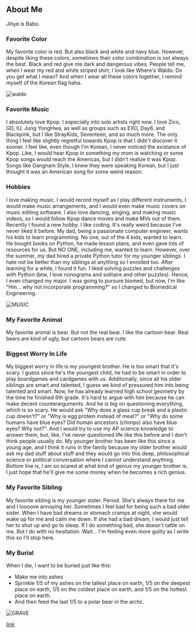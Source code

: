 ## About Me

Jihye is Babo.

### Favorite Color

My favorite color is red. But also black and white and navy blue. However, despite liking these colors, sometimes their color combination is not always the best. Black and red give me dark and dangerous vibes. People tell me, when I wear my red and white striped shirt, I look like Where's Waldo. Do you get what I mean? And when I wear all these colors together, I remind myself of the Korean flag haha. 

![waldo](https://pmcdeadline2.files.wordpress.com/2016/03/wheres-waldo.jpg?w=600)

### Favorite Music

I absolutely love Kpop. I especially into solo artists right now. I love Zico, GD, IU, Jung YongHwa, as well as groups such as EXO, Day6, and Blackpink, but I like StrayKids, Seventeen, and so much more. The only thing I feel like slightly regretful towards Kpop is that I didn't discover it sooner. I feel like, even though I'm Korean, I never noticed the existance of Kpop. Like, I would hear Kpop in something my mom is watching or some Kpop songs would reach the Americas, but I didn't realize it was Kpop. Songs like Gangnam Style, I knew they were speaking Korean, but I just thought it was an American song for some weird reason. 

### Hobbies

I love making music. I would record myself as I play different instruments, I would make music arrangements, and I would even make music covers on music editing software. I also love dancing, singing, and making music videos, so I would follow Kpop dance moves and make MVs out of them. Recently I found a new hobby. I like coding. It's really weird because I've never liked it before. My dad, being a passionate computer engineer, wants his kids to learn programming. No one, out of the 4 kids, wanted to learn. He bought books on Python, he made lesson plans, and even gave lots of resources for us. But NO ONE, including me, wanted to learn. However, over the summer, my dad hired a private Python tutor for my younger siblings. I hate not be better than my siblings at anything so I enrolled too. After learning for a while, I found it fun. I liked solving puzzles and challenges with Python (btw, I love nonograms and solitaire and other puzzles). Hence, I even changed my major. I was going to pursure biomed, but now, I'm like "Hm... why not incorporate programming?" so I changed to Biomedical Engineering. 

![MUSIC](https://www.mural-wallpaper.com/wp-content/uploads/2019/06/A-M25.jpeg)

### My Favorite Animal

My favorite animal is bear. But not the real bear. I like the cartoon bear. Real bears are kind of ugly, but cartoon bears are cute. 

### Biggest Worry In Life

My biggest worry in life is my youngest brother. He is too smart that it's scary. I guess since he's the youngest child, he had to be smart in order to play boardgames and cardgames with us. Additionally, since all his older siblings are smart and talented, I guess we kind of pressured him into being talented and smart. Now, he has already learned high school geometry by the time he finished 6th grade. It's hard to argue with him because he can make decent counterarguments. And he is big on questioning everything, which is so scary. He would ask "Why does a glass cup break and a plastic cup doesn't?" or "Why is egg protein instead of meat?" or "Why do some humans have blue eyes? Did human ancestors (chimps) also have blue eyes? Why not?". And I would try to use my AP science knowledge to answer them, but, like, I've never questioned life like this before and I don't think people usually do. My younger brother has been like this since a young age, and I think it runs in the family because my older brother would ask my dad stuff about stuff and they would go into this deep, philosophical science or political conversation where I cannot understand anything. Bottom line is, I am so scared at what kind of genius my younger brother is. I just hope that he'll give me some money when he becomes a rich genius. 

### My Favorite Sibling

My favorite sibling is my younger sister. Period. She's always there for me and I loooove annoying her. Sometimes I feel bad for being such a bad older sister. When I have bad dreams or stomach cramps at night, she would wake up for me and calm me down. If she had a bad dream, I would just tell her to shut up and go to sleep. If I do something bad, she doesn't tattle on me. But I do with no hesitation. Wait... I'm feeling even more guilty as I write this so I'll stop here. 

### My Burial 

When I die, I want to be buried just like this: 
- Make me into ashes
- Sprinkle 1/5 of my ashes on the tallest place on earth, 1/5 on the deepest place on earth, 1/5 on the coldest place on earth, and 1/5 on the hottest place on earth. 
- And then feed the last 1/5 to a polar bear in the arctic. 

![GRAVE](https://fc02.deviantart.net/fs70/i/2012/267/9/2/rose_emerging_from_grave_by_hmanuk-d5fqm9y.jpg)

[link](/question/)
